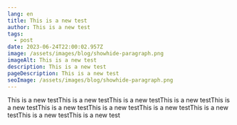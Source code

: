 ```yaml
---
lang: en
title: This is a new test
author: This is a new test
tags:
  - post
date: 2023-06-24T22:00:02.957Z
image: /assets/images/blog/showhide-paragraph.png
imageAlt: This is a new test
description: This is a new test
pageDescription: This is a new test
seoImage: /assets/images/blog/showhide-paragraph.png
---
```

This is a new testThis is a new testThis is a new testThis is a new testThis is a new testThis is a new testThis is a new testThis is a new testThis is a new testThis is a new testThis is a new test